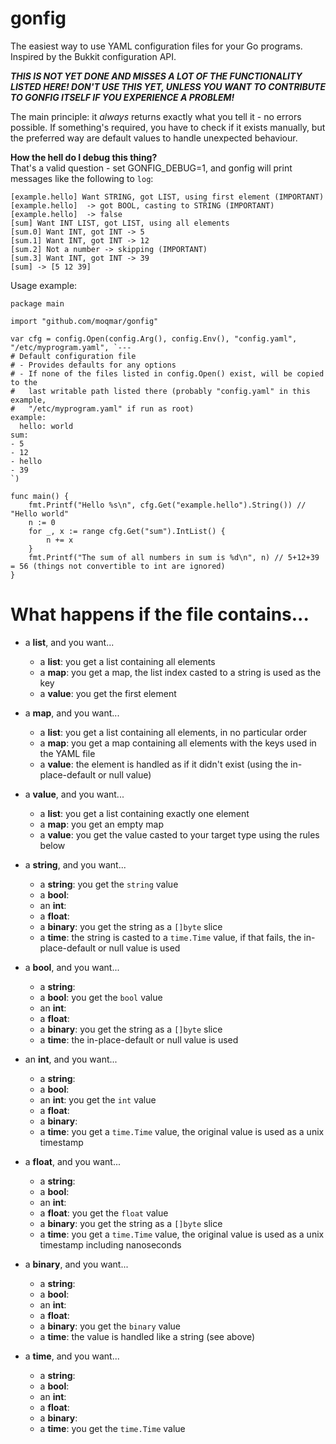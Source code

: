 # gonfig
The easiest way to use YAML configuration files for your Go programs. Inspired by the Bukkit configuration API.

***THIS IS NOT YET DONE AND MISSES A LOT OF THE FUNCTIONALITY LISTED HERE! DON'T USE THIS YET, UNLESS YOU WANT TO CONTRIBUTE TO GONFIG ITSELF IF YOU EXPERIENCE A PROBLEM!***

The main principle: it *always* returns exactly what you tell it - no errors possible. If something's required, you have to check if it exists manually, but the preferred way are default values to handle unexpected behaviour.

**How the hell do I debug this thing?**  
That's a valid question - set GONFIG_DEBUG=1, and gonfig will print messages like the following to `log`:
```
[example.hello] Want STRING, got LIST, using first element (IMPORTANT)
[example.hello]  -> got BOOL, casting to STRING (IMPORTANT)
[example.hello]  -> false
[sum] Want INT LIST, got LIST, using all elements
[sum.0] Want INT, got INT -> 5
[sum.1] Want INT, got INT -> 12
[sum.2] Not a number -> skipping (IMPORTANT)
[sum.3] Want INT, got INT -> 39
[sum] -> [5 12 39]
```

Usage example:
```golang
package main

import "github.com/moqmar/gonfig"

var cfg = config.Open(config.Arg(), config.Env(), "config.yaml", "/etc/myprogram.yaml", `---
# Default configuration file
# - Provides defaults for any options
# - If none of the files listed in config.Open() exist, will be copied to the
#   last writable path listed there (probably "config.yaml" in this example,
#   "/etc/myprogram.yaml" if run as root)
example:
  hello: world
sum:
- 5
- 12
- hello
- 39
`)

func main() {
    fmt.Printf("Hello %s\n", cfg.Get("example.hello").String()) // "Hello world"
    n := 0
    for _, x := range cfg.Get("sum").IntList() {
        n += x
    }
    fmt.Printf("The sum of all numbers in sum is %d\n", n) // 5+12+39 = 56 (things not convertible to int are ignored)
}
```

# What happens if the file contains...

- a **list**, and you want...
  - a **list**: you get a list containing all elements
  - a **map**: you get a map, the list index casted to a string is used as the key
  - a **value**: you get the first element

- a **map**, and you want...
  - a **list**: you get a list containing all elements, in no particular order
  - a **map**: you get a map containing all elements with the keys used in the YAML file
  - a **value**: the element is handled as if it didn't exist (using the in-place-default or null value)

- a **value**, and you want...
  - a **list**: you get a list containing exactly one element
  - a **map**: you get an empty map
  - a **value**: you get the value casted to your target type using the rules below

- a **string**, and you want...
  - a **string**: you get the `string` value
  - a **bool**: 
  - an **int**: 
  - a **float**:
  - a **binary**: you get the string as a `[]byte` slice
  - a **time**: the string is casted to a `time.Time` value, if that fails, the in-place-default or null value is used

- a **bool**, and you want...
  - a **string**: 
  - a **bool**: you get the `bool` value
  - an **int**: 
  - a **float**:
  - a **binary**: you get the string as a `[]byte` slice
  - a **time**: the in-place-default or null value is used

- an **int**, and you want...
  - a **string**: 
  - a **bool**: 
  - an **int**: you get the `int` value
  - a **float**:
  - a **binary**: 
  - a **time**: you get a `time.Time` value, the original value is used as a unix timestamp

- a **float**, and you want...
  - a **string**: 
  - a **bool**: 
  - an **int**: 
  - a **float**: you get the `float` value
  - a **binary**: you get the string as a `[]byte` slice
  - a **time**: you get a `time.Time` value, the original value is used as a unix timestamp including nanoseconds

- a **binary**, and you want...
  - a **string**: 
  - a **bool**: 
  - an **int**: 
  - a **float**: 
  - a **binary**: you get the `binary` value
  - a **time**: the value is handled like a string (see above)

- a **time**, and you want...
  - a **string**: 
  - a **bool**: 
  - an **int**: 
  - a **float**: 
  - a **binary**: 
  - a **time**: you get the `time.Time` value
